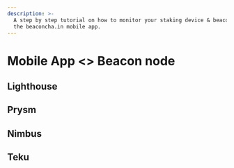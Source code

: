 ```yaml
---
description: >-
  A step by step tutorial on how to monitor your staking device & beaconnode on
  the beaconcha.in mobile app.
---
```


# Mobile App &lt;&gt; Beacon node

## Lighthouse



## Prysm



## Nimbus 



## Teku

